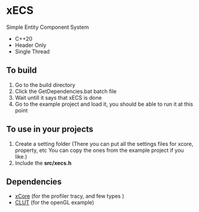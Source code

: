 # xECS
Simple Entity Component System

* C++20
* Header Only
* Single Thread

## To build
1. Go to the build directory 
2. Click the GetDependencies.bat batch file
3. Wait untill it says that xECS is done
4. Go to the example project and load it, you should be able to run it at this point

## To use in your projects
1. Create a setting folder (There you can put all the settings files for xcore, property, etc You can copy the ones from the example project if you like.)
2. Include the **src/xecs.h**

## Dependencies
- [xCore](https://gitlab.com/LIONant/xcore) (for the profiler tracy, and few types )
- [CLUT](https://github.com/markkilgard/glut) (for the openGL example)

